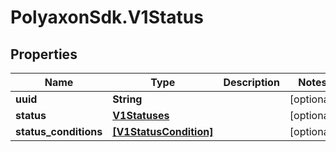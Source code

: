 # PolyaxonSdk.V1Status

## Properties
Name | Type | Description | Notes
------------ | ------------- | ------------- | -------------
**uuid** | **String** |  | [optional] 
**status** | [**V1Statuses**](V1Statuses.md) |  | [optional] 
**status_conditions** | [**[V1StatusCondition]**](V1StatusCondition.md) |  | [optional] 


